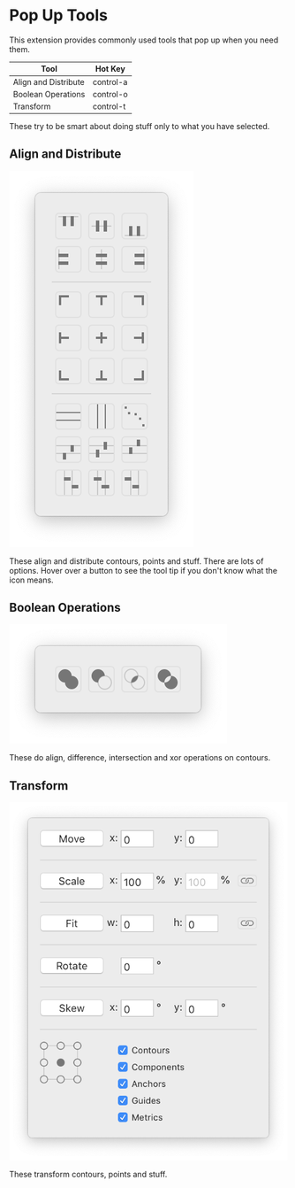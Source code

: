 # Pop Up Tools

This extension provides commonly used tools that pop up when you need them.

Tool                 | Hot Key
---------------------|----------
Align and Distribute | control-a
Boolean Operations   | control-o
Transform            | control-t

These try to be smart about doing stuff only to what you have selected.

## Align and Distribute

![Align and Distribute](align.png)

These align and distribute contours, points and stuff. There are lots of options. Hover over a button to see the tool tip if you don't know what the icon means.

## Boolean Operations

![Boolean Operations](boolean.png)

These do align, difference, intersection and xor operations on contours.

## Transform

![Transform](transform.png)

These transform contours, points and stuff.